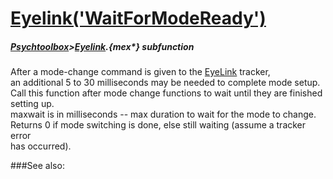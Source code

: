 # [Eyelink('WaitForModeReady')](Eyelink-WaitForModeReady) 
##### [Psychtoolbox](Psychtoolbox)>[Eyelink](Eyelink).{mex*} subfunction


After a mode-change command is given to the [EyeLink](EyeLink) tracker,  
an additional 5 to 30 milliseconds may be needed to complete mode setup.  
Call this function after mode change functions to wait until they are finished  
setting up.  
maxwait is in milliseconds -- max duration to wait for the mode to change.  
Returns 0 if mode switching is done, else still waiting (assume a tracker error  
has occurred).  
  


###See also:

